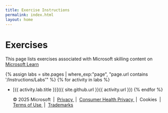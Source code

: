 ```yaml
---
title: Exercise Instructions
permalink: index.html
layout: home
---
```


# Exercises

This page lists exercises associated with Microsoft skilling content on [Microsoft Learn](https://learn.microsoft.com)

<!-- You can edit the paragraph above to provide a more specific description and links to content on Learn.

Include the following note if an Azure subscription is required (or add something similar for any other requirements, such as a Microsoft 365 account).

> **Note**: To complete these exercises, you will need a [Microsoft Azure subscription](https://azure.microsoft.com/free) in which you have sufficient permissions to create and configure the required resources.

If a more complex setup is required, create a separate markdown file with setup instructions at \Instructions\Labs\00-setup.md - being sure to include "lab.title"" metadata at the top so it shows up the list below
-->

{% assign labs = site.pages | where_exp:"page", "page.url contains '/Instructions/Labs'" %}
{% for activity in labs  %}
- [{{ activity.lab.title }}]({{ site.github.url }}{{ activity.url }})
{% endfor %}

  &copy; 2025 Microsoft &nbsp;|&nbsp;
  <a href="https://go.microsoft.com/fwlink/?LinkId=521839">Privacy </a>&nbsp;|&nbsp;
  <a href="https://go.microsoft.com/fwlink/?LinkId=2259814">Consumer Health Privacy </a>&nbsp;|&nbsp;
  <a onclick="window.manageConsent();">Cookies </a>&nbsp;|&nbsp;
  <a href="https://go.microsoft.com/fwlink/?LinkID=206977">Terms of Use </a>&nbsp;|&nbsp;
  <a href="https://www.microsoft.com/trademarks">Trademarks </a>
